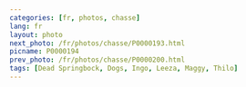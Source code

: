 ```yaml
---
categories: [fr, photos, chasse]
lang: fr
layout: photo
next_photo: /fr/photos/chasse/P0000193.html
picname: P0000194
prev_photo: /fr/photos/chasse/P0000200.html
tags: [Dead Springbock, Dogs, Ingo, Leeza, Maggy, Thilo]
---
```


